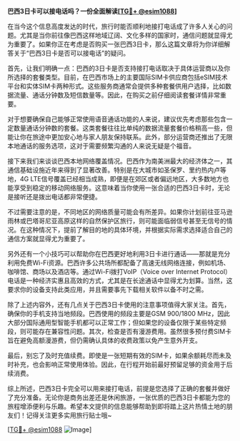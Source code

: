 **巴西3日卡可以接电话吗？一份全面解读[[TG💪+ @esim1088](https://t.me/s/esim1088)]**

在当今这个信息高度发达的时代，旅行时能否顺利地接打电话成了许多人关心的问题。尤其是当你前往像巴西这样地域辽阔、文化多样的国家时，通信问题就显得尤为重要了。如果你正在考虑是否购买一张巴西3日卡，那么这篇文章将为你详细解答关于“巴西3日卡是否可以接电话”的疑问。

首先，让我们明确一点：巴西的3日卡是否支持接打电话取决于具体运营商以及你所选择的套餐类型。目前，在巴西市场上的主要国际SIM卡供应商包括eSIM技术平台和实体SIM卡两种形式。这些服务商通常会提供多种套餐供用户选择，比如数据流量、通话分钟数及短信数量等。因此，在购买之前仔细阅读套餐详情非常重要。

对于想要确保自己能够正常使用语音通话功能的人来说，建议优先考虑那些包含一定数量通话分钟数的套餐。这类套餐往往比单纯的数据流量套餐价格稍高一些，但能让你在旅途中更加安心地与家人朋友保持联系。此外，部分运营商还推出了无限本地通话的服务选项，这对于需要频繁沟通的人来说无疑是个福音。

接下来我们来谈谈巴西本地网络覆盖情况。巴西作为南美洲最大的经济体之一，其通信基础设施近年来得到了显著改善。特别是在大城市如圣保罗、里约热内卢等地，4G LTE信号覆盖已经相当成熟，即便是在郊区或者偏远地区，大多数地方也能享受到稳定的移动网络服务。这意味着当你使用一张合适的巴西3日卡时，无论是接听还是拨出电话都非常便捷。

不过需要注意的是，不同地区的网络质量可能会有所差异。如果你计划前往亚马逊雨林或巴塔哥尼亚高原这样的自然保护区旅行，则可能面临弱信号甚至无信号的情况。在这种情况下，提前了解目的地的具体环境，并根据实际需求选择适合自己的通信方案就显得尤为重要了。

另外还有一个小技巧可以帮助你在巴西更好地利用3日卡进行通话——那就是充分利用免费Wi-Fi资源。巴西许多公共场所都配备了高速无线网络连接，例如机场、咖啡馆、商场以及酒店等。通过Wi-Fi拨打VoIP（Voice over Internet Protocol）电话是一种经济实惠且高效的方式，尤其是在长途通话中显得尤为划算。当然，这要求你的设备支持此类应用，并且需要事先下载相关软件以备不时之需。

除了上述内容外，还有几点关于巴西3日卡使用的注意事项值得大家关注。首先，确保你的手机支持当地频段。巴西使用的频段主要是GSM 900/1800 MHz，因此大部分国际通用型智能手机都可以正常工作；但如果您的设备仅限于某些特定频段，则可能存在兼容性问题。其次，检查是否有漫游费用。虽然很多预付费SIM卡旨在避免高额漫游费，但仍需确认具体的收费政策以免产生意外开支。

最后，别忘了及时充值续费。即使是一张短期有效的SIM卡，如果余额耗尽而未及时补充，也会影响正常使用体验。因此，在行程开始前最好预留足够的资金用于后续消费。

综上所述，巴西3日卡完全可以用来接打电话，前提是您选择了正确的套餐并做好了充分准备。无论你是商务出差还是休闲旅游，一张优质的巴西3日卡都能为您的旅程增添便利与乐趣。希望本文提供的信息能够帮助到即将踏上这片热情土地的朋友们！记得关注更多实用旅行贴士哦~

[[TG💪+ @esim1088](https://t.me/s/esim1088) ![Image](https://i.postimg.cc/4NQfJmqS/Snipaste-2025-05-13-00-14-12.png)]